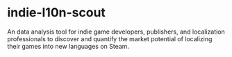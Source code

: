 # indie-l10n-scout
An data analysis tool for indie game developers, publishers, and localization professionals to discover and quantify the market potential of localizing their games into new languages on Steam.
